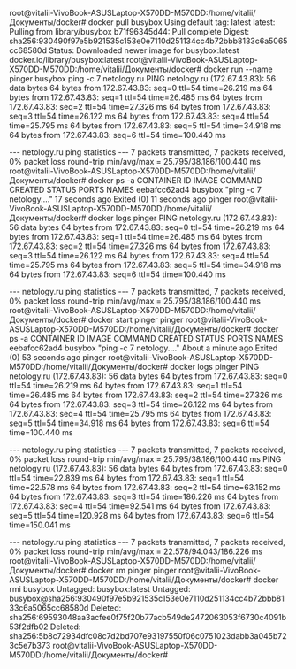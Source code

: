 root@vitalii-VivoBook-ASUSLaptop-X570DD-M570DD:/home/vitalii/Документы/docker# docker pull busybox
Using default tag: latest
latest: Pulling from library/busybox
b71f96345d44: Pull complete 
Digest: sha256:930490f97e5b921535c153e0e7110d251134cc4b72bbb8133c6a5065cc68580d
Status: Downloaded newer image for busybox:latest
docker.io/library/busybox:latest
root@vitalii-VivoBook-ASUSLaptop-X570DD-M570DD:/home/vitalii/Документы/docker# docker run  --name pinger busybox ping -c 7 netology.ru
PING netology.ru (172.67.43.83): 56 data bytes
64 bytes from 172.67.43.83: seq=0 ttl=54 time=26.219 ms
64 bytes from 172.67.43.83: seq=1 ttl=54 time=26.485 ms
64 bytes from 172.67.43.83: seq=2 ttl=54 time=27.326 ms
64 bytes from 172.67.43.83: seq=3 ttl=54 time=26.122 ms
64 bytes from 172.67.43.83: seq=4 ttl=54 time=25.795 ms
64 bytes from 172.67.43.83: seq=5 ttl=54 time=34.918 ms
64 bytes from 172.67.43.83: seq=6 ttl=54 time=100.440 ms

--- netology.ru ping statistics ---
7 packets transmitted, 7 packets received, 0% packet loss
round-trip min/avg/max = 25.795/38.186/100.440 ms
root@vitalii-VivoBook-ASUSLaptop-X570DD-M570DD:/home/vitalii/Документы/docker# docker ps -a
CONTAINER ID   IMAGE     COMMAND                  CREATED          STATUS                      PORTS     NAMES
eebafcc62ad4   busybox   "ping -c 7 netology.…"   17 seconds ago   Exited (0) 11 seconds ago             pinger
root@vitalii-VivoBook-ASUSLaptop-X570DD-M570DD:/home/vitalii/Документы/docker# docker logs pinger
PING netology.ru (172.67.43.83): 56 data bytes
64 bytes from 172.67.43.83: seq=0 ttl=54 time=26.219 ms
64 bytes from 172.67.43.83: seq=1 ttl=54 time=26.485 ms
64 bytes from 172.67.43.83: seq=2 ttl=54 time=27.326 ms
64 bytes from 172.67.43.83: seq=3 ttl=54 time=26.122 ms
64 bytes from 172.67.43.83: seq=4 ttl=54 time=25.795 ms
64 bytes from 172.67.43.83: seq=5 ttl=54 time=34.918 ms
64 bytes from 172.67.43.83: seq=6 ttl=54 time=100.440 ms

--- netology.ru ping statistics ---
7 packets transmitted, 7 packets received, 0% packet loss
round-trip min/avg/max = 25.795/38.186/100.440 ms
root@vitalii-VivoBook-ASUSLaptop-X570DD-M570DD:/home/vitalii/Документы/docker# docker start pinger
pinger
root@vitalii-VivoBook-ASUSLaptop-X570DD-M570DD:/home/vitalii/Документы/docker# docker ps -a
CONTAINER ID   IMAGE     COMMAND                  CREATED              STATUS                      PORTS     NAMES
eebafcc62ad4   busybox   "ping -c 7 netology.…"   About a minute ago   Exited (0) 53 seconds ago             pinger
root@vitalii-VivoBook-ASUSLaptop-X570DD-M570DD:/home/vitalii/Документы/docker# docker logs pinger
PING netology.ru (172.67.43.83): 56 data bytes
64 bytes from 172.67.43.83: seq=0 ttl=54 time=26.219 ms
64 bytes from 172.67.43.83: seq=1 ttl=54 time=26.485 ms
64 bytes from 172.67.43.83: seq=2 ttl=54 time=27.326 ms
64 bytes from 172.67.43.83: seq=3 ttl=54 time=26.122 ms
64 bytes from 172.67.43.83: seq=4 ttl=54 time=25.795 ms
64 bytes from 172.67.43.83: seq=5 ttl=54 time=34.918 ms
64 bytes from 172.67.43.83: seq=6 ttl=54 time=100.440 ms

--- netology.ru ping statistics ---
7 packets transmitted, 7 packets received, 0% packet loss
round-trip min/avg/max = 25.795/38.186/100.440 ms
PING netology.ru (172.67.43.83): 56 data bytes
64 bytes from 172.67.43.83: seq=0 ttl=54 time=22.839 ms
64 bytes from 172.67.43.83: seq=1 ttl=54 time=22.578 ms
64 bytes from 172.67.43.83: seq=2 ttl=54 time=63.152 ms
64 bytes from 172.67.43.83: seq=3 ttl=54 time=186.226 ms
64 bytes from 172.67.43.83: seq=4 ttl=54 time=92.541 ms
64 bytes from 172.67.43.83: seq=5 ttl=54 time=120.928 ms
64 bytes from 172.67.43.83: seq=6 ttl=54 time=150.041 ms

--- netology.ru ping statistics ---
7 packets transmitted, 7 packets received, 0% packet loss
round-trip min/avg/max = 22.578/94.043/186.226 ms
root@vitalii-VivoBook-ASUSLaptop-X570DD-M570DD:/home/vitalii/Документы/docker# docker rm  pinger
pinger
root@vitalii-VivoBook-ASUSLaptop-X570DD-M570DD:/home/vitalii/Документы/docker# docker rmi busybox
Untagged: busybox:latest
Untagged: busybox@sha256:930490f97e5b921535c153e0e7110d251134cc4b72bbb8133c6a5065cc68580d
Deleted: sha256:69593048aa3acfee0f75f20b77acb549de2472063053f6730c4091b53f2dfb02
Deleted: sha256:5b8c72934dfc08c7d2bd707e93197550f06c0751023dabb3a045b723c5e7b373
root@vitalii-VivoBook-ASUSLaptop-X570DD-M570DD:/home/vitalii/Документы/docker#
